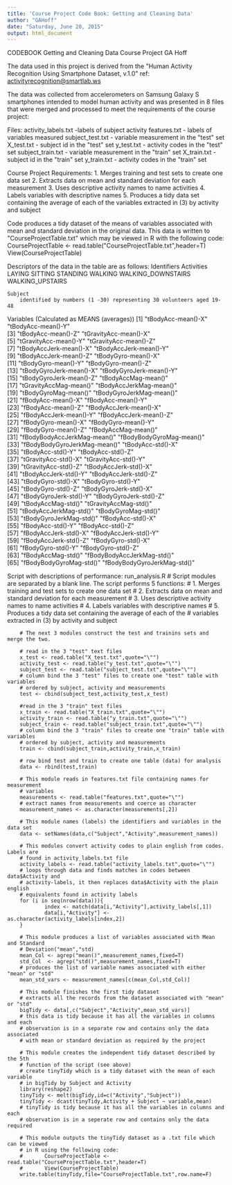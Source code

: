 ```yaml
---
title: 'Course Project Code Book: Getting and Cleaning Data'
author: "GAHoff"
date: "Saturday, June 20, 2015"
output: html_document
---
```


CODEBOOK
Getting and Cleaning Data Course Project
GA Hoff

The data used in this project is derived from the "Human Activity Recognition Using Smartphone Dataset, v.1.0" ref: activityrecognition@smartlab.ws

The data was collected from accelerometers on Samsung Galaxy S smartphones intended to model human activity and was presented in 8 files that were 
merged and processed to meet the requirements of the course project:

Files:
        activity_labels.txt -labels of subject activity
	features.txt - labels of variables measured
	subject_test.txt - variable measurement in the "test" set
	X_test.txt - subject id in the "test" set
	y_test.txt - activity codes in the "test" set
	subject_train.txt - variable measurement in the "train" set
	X_train.txt - subject id in the "train" set
	y_train.txt - activity codes in the "train" set

Course Project Requirements:
	1. Merges training and test sets to create one data set
	2. Extracts data on mean and standard deviation for each measurement
	3. Uses descriptive activity names to name activities 
	4. Labels variables with descriptive names
	5. Produces a tidy data set containing the average of each of the variables extracted in (3) by activity and subject
	
Code produces a tidy dataset of the means of variables associated with mean and standard deviation in the original data. This data is written to 
"CourseProjectTable.txt" which may be viewed in R with the following code: 	CourseProjectTable <- read.table("CourseProjectTable.txt",header=T)
										View(CourseProjectTable)

Descriptors of the data in the table are as follows:
Identifiers
	Activities
		LAYING
		SITTING
		STANDING
		WALKING
		WALKING_DOWNSTAIRS
		WALKING_UPSTAIRS

	Subject
		identified by numbers (1 -30) representing 30 volunteers aged 19-48
		
Variables (Calculated as MEANS (averages))
		[1]  "tBodyAcc-mean()-X"           "tBodyAcc-mean()-Y"          
		 [3] "tBodyAcc-mean()-Z"           "tGravityAcc-mean()-X"       
		 [5] "tGravityAcc-mean()-Y"        "tGravityAcc-mean()-Z"       
		 [7] "tBodyAccJerk-mean()-X"       "tBodyAccJerk-mean()-Y"      
		 [9] "tBodyAccJerk-mean()-Z"       "tBodyGyro-mean()-X"         
		[11] "tBodyGyro-mean()-Y"          "tBodyGyro-mean()-Z"         
		[13] "tBodyGyroJerk-mean()-X"      "tBodyGyroJerk-mean()-Y"     
		[15] "tBodyGyroJerk-mean()-Z"      "tBodyAccMag-mean()"         
		[17] "tGravityAccMag-mean()"       "tBodyAccJerkMag-mean()"     
		[19] "tBodyGyroMag-mean()"         "tBodyGyroJerkMag-mean()"    
		[21] "fBodyAcc-mean()-X"           "fBodyAcc-mean()-Y"          
		[23] "fBodyAcc-mean()-Z"           "fBodyAccJerk-mean()-X"      
		[25] "fBodyAccJerk-mean()-Y"       "fBodyAccJerk-mean()-Z"      
		[27] "fBodyGyro-mean()-X"          "fBodyGyro-mean()-Y"         
		[29] "fBodyGyro-mean()-Z"          "fBodyAccMag-mean()"         
		[31] "fBodyBodyAccJerkMag-mean()"  "fBodyBodyGyroMag-mean()"    
		[33] "fBodyBodyGyroJerkMag-mean()" "tBodyAcc-std()-X"           
		[35] "tBodyAcc-std()-Y"            "tBodyAcc-std()-Z"           
		[37] "tGravityAcc-std()-X"         "tGravityAcc-std()-Y"        
		[39] "tGravityAcc-std()-Z"         "tBodyAccJerk-std()-X"       
		[41] "tBodyAccJerk-std()-Y"        "tBodyAccJerk-std()-Z"       
		[43] "tBodyGyro-std()-X"           "tBodyGyro-std()-Y"          
		[45] "tBodyGyro-std()-Z"           "tBodyGyroJerk-std()-X"      
		[47] "tBodyGyroJerk-std()-Y"       "tBodyGyroJerk-std()-Z"      
		[49] "tBodyAccMag-std()"           "tGravityAccMag-std()"       
		[51] "tBodyAccJerkMag-std()"       "tBodyGyroMag-std()"         
		[53] "tBodyGyroJerkMag-std()"      "fBodyAcc-std()-X"           
		[55] "fBodyAcc-std()-Y"            "fBodyAcc-std()-Z"           
		[57] "fBodyAccJerk-std()-X"        "fBodyAccJerk-std()-Y"       
		[59] "fBodyAccJerk-std()-Z"        "fBodyGyro-std()-X"          
		[61] "fBodyGyro-std()-Y"           "fBodyGyro-std()-Z"          
		[63] "fBodyAccMag-std()"           "fBodyBodyAccJerkMag-std()"  
		[65] "fBodyBodyGyroMag-std()"      "fBodyBodyGyroJerkMag-std()"
		
Script with descriptions of performance:
	run_analysis.R
		# Script modules are separated by a blank line. The script performs 5 functions:
		#       1. Merges training and test sets to create one data set
		#       2. Extracts data on mean and standard deviation for each measurement
		#       3. Uses descriptive activity names to name activities 
		#       4. Labels variables with descriptive names
		#       5. Produces a tidy data set containing the average of each of the 
		#          variables extracted in (3) by activity and subject

		# The next 3 modules construct the test and trainins sets and merge the two.

		# read in the 3 "test" text files
		x_test <- read.table("X_test.txt",quote="\"")
		activity_test <- read.table("y_test.txt",quote="\"")
		subject_test <- read.table("subject_test.txt",quote="\"")
		# column bind the 3 "test" files to create one "test" table with variables 
		# ordered by subject, activity and measurements
		test <- cbind(subject_test,activity_test,x_test)

		#read in the 3 "train" text files
		x_train <- read.table("X_train.txt",quote="\"")
		activity_train <- read.table("y_train.txt",quote="\"")
		subject_train <- read.table("subject_train.txt",quote="\"")
		# column bind the 3 "train" files to create one "train" table with variables 
		# ordered by subject, activity and measurements
		train <- cbind(subject_train,activity_train,x_train)

		# row bind test and train to create one table (data) for analysis
		data <- rbind(test,train)

		# This module reads in features.txt file containing names for measurement 
		# variables
		measurements <- read.table("features.txt",quote="\"")
		# extract names from measurements and coerce as character
		measurement_names <- as.character(measurements[,2])

		# This module names (labels) the identifiers and variables in the data set
		data <- setNames(data,c("Subject","Activity",measurement_names))

		# This modules convert activity codes to plain english from codes. Labels are 
		# found in activity_labels.txt file
		activity_labels <- read.table("activity_labels.txt",quote="\"")
		# loops through data and finds matches in codes between data$Activity and 
		# activity-labels, it then replaces data$Activity with the plain english 
		# equivalents found in activity labels
		for (i in seq(nrow(data))){
				index <- match(data[i,"Activity"],activity_labels[,1])
				data[i,"Activity"] <- as.character(activity_labels[index,2])
		}

		# This module produces a list of variables associated with Mean and Standard 
		# Deviation("mean","std)
		mean_Col <- agrep("mean()",measurement_names,fixed=T)
		std_Col  <- agrep("std()",measurement_names,fixed=T)
		# produces the list of variable names associated with either "mean" or "std"
		mean_std_vars <- measurement_names[c(mean_Col,std_Col)]

		# This module finishes the first tidy dataset
		# extracts all the records from the dataset associated with "mean" or "std"
		bigTidy <- data[,c("Subject","Activity",mean_std_vars)]
		# this data is tidy because it has all the variables in columns and each
		# observation is in a separate row and contains only the data associated
		# with mean or standard deviation as required by the project

		# This module creates the independent tidy dataset described by the 5th 
		# function of the script (see above)
		# create tinyTidy which is a tidy dataset with the mean of each variable
		# in bigTidy by Subject and Activity
		library(reshape2)
		tinyTidy <- melt(bigTidy,id=c("Activity","Subject"))
		tinyTidy <- dcast(tinyTidy,Activity + Subject ~ variable,mean)
		# tinyTidy is tidy because it has all the variables in columns and each
		# observation is in a seperate row and contains only the data required

		# This module outputs the tinyTidy dataset as a .txt file which can be viewed 
		# in R using the following code:
		#       CourseProjectTable <- read.table("CourseProjectTable.txt",header=T)
		#       View(CourseProjectTable)
		write.table(tinyTidy,file="CourseProjectTable.txt",row.name=F)


	
